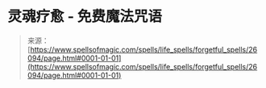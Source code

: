 <!--yml

category: 未分类

date: 2024-06-12 19:13:43

-->

# 灵魂疗愈 - 免费魔法咒语

> 来源：[https://www.spellsofmagic.com/spells/life_spells/forgetful_spells/26094/page.html#0001-01-01](https://www.spellsofmagic.com/spells/life_spells/forgetful_spells/26094/page.html#0001-01-01)
